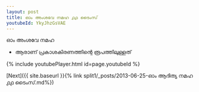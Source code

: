 ```yaml
---
layout: post
title: ഓം അംശവേ നമഹ ൧൧ ടൈംസ്
youtubeId: YkyJhzGsVAE
---
```

 
 
 ഓം അംശവേ നമഹ 
 
 -  ആരാണ് പ്രകാശകിരണത്തിന്റെ രൂപത്തിലുള്ളത് 
 
  
 
  
 
 
 
 
 
 


{% include youtubePlayer.html id=page.youtubeId %}
 
[Next]({{ site.baseurl }}{% link  split1/_posts/2013-06-25-ഓം ആദിത്യ നമഹ ൧൧ ടൈംസ്.md%})
 
